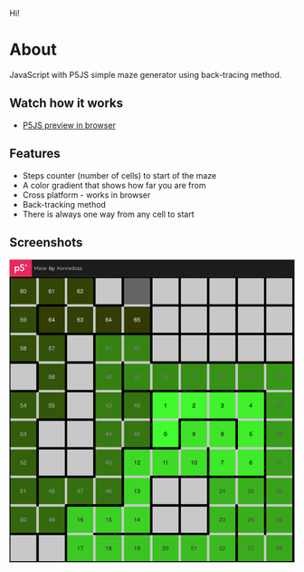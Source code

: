 Hi!

# About

JavaScript with P5JS simple maze generator using back-tracing method. 


## Watch how it works

 - [P5JS preview in browser](https://editor.p5js.org/Konradoss/full/B1tw9Mtu7)
## Features

- Steps counter (number of cells) to start of the maze
- A color gradient that shows how far you are from
- Cross platform - works in browser
- Back-tracking method
- There is always one way from any cell to start


## Screenshots

![App Screenshot](https://github.com/KonradossX/Maze-Generator/blob/main/screenshot.png?raw=true)


